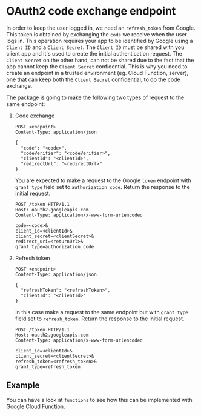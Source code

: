 # OAuth2 code exchange endpoint

In order to keep the user logged in, we need an `refresh_token` from Google. This token is obtained by exchanging the 
`code` we receive when the user logs in. This operation requires your app to be identified by Google using a `Client ID` 
and a `Client Secret`. The `Client ID` must be shared with you client app and it's used to create the initial authentication
 request. The `Client Secret` on the other hand, can not be shared due to the fact that the app
 cannot keep the `Client Secret` confidential. This is why you need to create an endpoint in a trusted environment 
 (eg. Cloud Function, server), one that can keep both the `Client Secret` confidential, to do the code exchange.
 
 The package is going to make the following two types of request to the same endpoint:
 
 1. Code exchange
     ```http request
     POST <endpoint>
     Content-Type: application/json
     
     {
       "code": "<code>",
       "codeVerifier": "<codeVerifier>",
       "clientId": "<clientId>",
       "redirectUrl": "<redirectUrl>"
     }
     ```
     You are expected to make a request to the Google `token` endpoint with `grant_type` field set to `authorization_code`.
      Return the response to the initial request.
     ```http request
     POST /token HTTP/1.1
     Host: oauth2.googleapis.com
     Content-Type: application/x-www-form-urlencoded
     
     code=<code>&
     client_id=<clientId>&
     client_secret=<clientSecret>&
     redirect_uri=<returnUrl>&
     grant_type=authorization_code
     ```        
    
1. Refresh token
   ```http request
   POST <endpoint>
   Content-Type: application/json
   
   {
     "refreshToken": "<refreshToken>",
     "clientId": "<clientId>"
   }
   ```                
   In this case make a request to the same endpoint but with `grant_type` field set to `refresh_token`. Return
    the response to the initial request.
     ```http request
     POST /token HTTP/1.1
     Host: oauth2.googleapis.com
     Content-Type: application/x-www-form-urlencoded
     
     client_id=<clientId>&
     client_secret=<clientSecret>&
     refresh_token=<refresh_token>&
     grant_type=refresh_token
     ```        
    
## Example

You can have a look at `functions` to see how this can be implemented with Google Cloud Function.